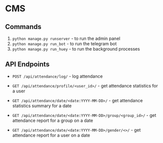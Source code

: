 # CMS

## Commands

1. `python manage.py runserver` - to run the admin panel
2. `python manage.py run_bot` - to run the telegram bot
3. `python manage.py run_huey` - to run the background processes

## API Endpoints

- `POST /api/attendance/log/` - log attendance

- `GET /api/attendance/profile/<user_id>/` - get attendance statistics for a user
- `GET /api/attendance/date/<date:YYYY-MM-DD>/` - get attendance statistics summary for a date
- `GET /api/attendance/date/<date:YYYY-MM-DD>/group/<group_id>/` - get attendance report for a group on a date
- `GET /api/attendance/date/<date:YYYY-MM-DD>/gender/<>/` - get attendance report for a user on a date
